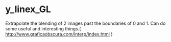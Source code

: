 # y_linex_GL

Extrapolate the blending of 2 images past the boundaries of 0 and 1. Can do some useful and interesting things.( http://www.graficaobscura.com/interp/index.html )
